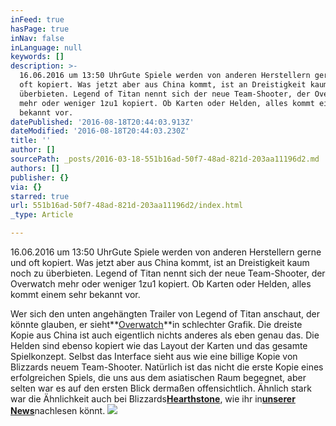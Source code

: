 ```yaml
---
inFeed: true
hasPage: true
inNav: false
inLanguage: null
keywords: []
description: >-
  16.06.2016 um 13:50 UhrGute Spiele werden von anderen Herstellern gerne und
  oft kopiert. Was jetzt aber aus China kommt, ist an Dreistigkeit kaum noch zu
  überbieten. Legend of Titan nennt sich der neue Team-Shooter, der Overwatch
  mehr oder weniger 1zu1 kopiert. Ob Karten oder Helden, alles kommt einem sehr
  bekannt vor.
datePublished: '2016-08-18T20:44:03.913Z'
dateModified: '2016-08-18T20:44:03.230Z'
title: ''
author: []
sourcePath: _posts/2016-03-18-551b16ad-50f7-48ad-821d-203aa11196d2.md
authors: []
publisher: {}
via: {}
starred: true
url: 551b16ad-50f7-48ad-821d-203aa11196d2/index.html
_type: Article

---
```

16.06.2016 um 13:50 UhrGute Spiele werden von anderen Herstellern gerne und oft kopiert. Was jetzt aber aus China kommt, ist an Dreistigkeit kaum noch zu überbieten. Legend of Titan nennt sich der neue Team-Shooter, der Overwatch mehr oder weniger 1zu1 kopiert. Ob Karten oder Helden, alles kommt einem sehr bekannt vor.

Wer sich den unten angehängten Trailer von Legend of Titan anschaut, der könnte glauben, er sieht**[Overwatch][0]**in schlechter Grafik. Die dreiste Kopie aus China ist auch eigentlich nichts anderes als eben genau das. Die Helden sind ebenso kopiert wie das Layout der Karten und das gesamte Spielkonzept. Selbst das Interface sieht aus wie eine billige Kopie von Blizzards neuem Team-Shooter. Natürlich ist das nicht die erste Kopie eines erfolgreichen Spiels, die uns aus dem asiatischen Raum begegnet, aber selten war es auf den ersten Blick dermaßen offensichtlich. Ähnlich stark war die Ähnlichkeit auch bei Blizzards[**Hearthstone**][1], wie ihr in[**unserer News**][2]nachlesen könnt.
![](https://the-grid-user-content.s3-us-west-2.amazonaws.com/f87b2de6-8736-4850-b2bc-2bfbfe6499a4.jpg)

[0]: http://www.buffed.de/Overwatch/ "Overwatch "
[1]: http://www.buffed.de/Hearthstone/ "<b>Hearthstone</b>"
[2]: http://www.buffed.de/Hearthstone-Spiel-56561/News/Hearthstone-Chinesischer-Hearthstone-Klon-in-Arbeit-1094884/ "<b>unserer News</b>"